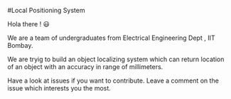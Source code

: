 #Local Positioning System 

Hola there ! :smiley:

We are a team of undergraduates from Electrical Engineering Dept , IIT Bombay. 

We are tryig to build an object localizing system which can return location of an object with an accuracy in range of millimeters. 

Have a look at issues if you want to contribute. Leave a comment on the issue which interests you the most. 
